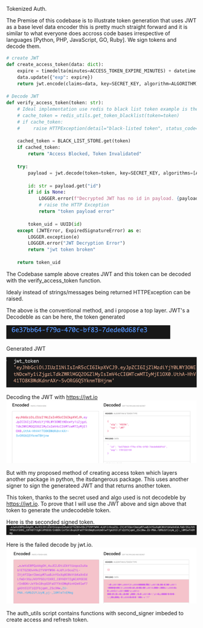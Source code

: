 Tokenized Auth.

The Premise of this codebase is to illustrate token generation that uses JWT as a base level data encoder this is pretty much straight forward and it is similar to what everyone does accross code bases irrespective of languages [Python, PHP, JavaScript, GO, Ruby].
We sign tokens and decode them. 


```python
# create JWT  
def create_access_token(data: dict):
    expire = timedelta(minutes=ACCESS_TOKEN_EXPIRE_MINUTES) + datetime.utcnow()
    data.update({"exp": expire})
    return jwt.encode(claims=data, key=SECRET_KEY, algorithm=ALGORITHM)

# Decode JWT
def verify_access_token(token: str):
    # Ideal implementation use redis to black list token example is the below:
    # cache_token = redis_utils.get_token_blacklist(token=token)
    # if cache_token:
    #     raise HTTPException(detail="black-listed token", status_code=401)

    cached_token = BLACK_LIST_STORE.get(token)
    if cached_token:
        return "Access Blocked, Token Invalidated"

    try:
        payload = jwt.decode(token=token, key=SECRET_KEY, algorithms=[ALGORITHM])

        id: str = payload.get("id")
        if id is None:
            LOGGER.error(f"Decrypted JWT has no id in payload. {payload}")
            # raise the HTTP Exception
            return "token payload error"

        token_uid = UUID(id)
    except (JWTError, ExpiredSignatureError) as e:
        LOGGER.exception(e)
        LOGGER.error("JWT Decryption Error")
        return "jwt token broken"

    return token_uid

```


The Codebase sample above creates JWT and this token can be decoded with the verify_access_token function.

Idealy instead of strings/messages being returned HTTPException can be raised.

The above is the conventional method, and i propose a top layer. JWT's a Decodeble as can be here, the token generated

![alt token_id](/doc_files/token_id.png)

Generated JWT

![alt token generated](/doc_files/bare_jwt.png)

Decoding the JWT with https://jwt.io
![alt decoded JWT payload](/doc_files/bare_jwt_decode.png)


But with my proposed method of creating access token which layers another package in python, the itsdangerous package. This uses another signer to sign the generateed JWT and that returns another token.

This token, thanks to the secret used and algo  used is not decodeble by https://jwt.io. 
To prove that I will use the JWT above and sign above that token to generate the undecodeble token.

Here is the seconded signed token.
![alt signed token](/doc_files/second_signed_token.png)


Here is the failed decode by jwt.io.
![alt jwt.io decode failed](/doc_files/second_signed_token_decode.png)


The auth_utils script contains functions with second_signer imbeded to create access and refresh token.